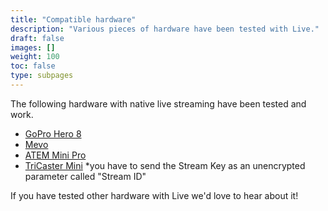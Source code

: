```yaml
---
title: "Compatible hardware"
description: "Various pieces of hardware have been tested with Live."
draft: false
images: []
weight: 100
toc: false
type: subpages
---
```


The following hardware with native live streaming have been tested and work.

- [GoPro Hero 8](https://gopro.com/)
- [Mevo](https://mevo.com/)
- [ATEM Mini Pro](https://www.blackmagicdesign.com/products/atemmini)
- [TriCaster Mini](https://www.newtek.com/tricaster/mini/) \*you have to send the Stream Key as an unencrypted parameter called "Stream ID"

If you have tested other hardware with Live we'd love to hear about it!
